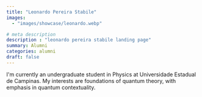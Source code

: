 ```yaml
---
title: "Leonardo Pereira Stabile"
images: 
  - "images/showcase/leonardo.webp"

# meta description
description : "leonardo pereira stabile landing page"
summary: Alumni
categories: alumni
draft: false
---
```


I'm currently an undergraduate student in Physics at Universidade Estadual de Campinas. My interests are foundations of quantum theory, with emphasis in quantum contextuality.
